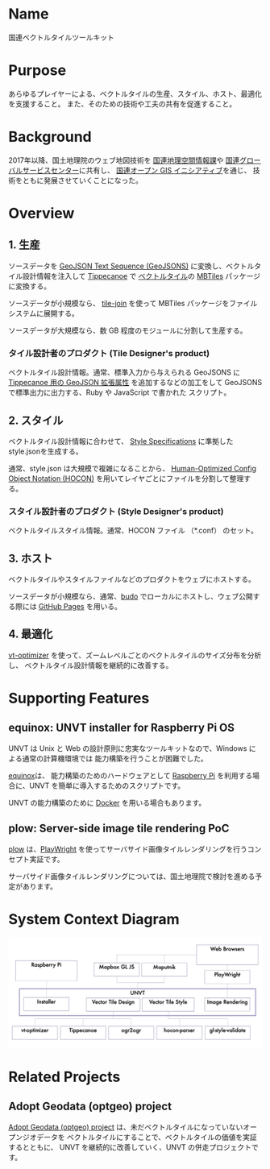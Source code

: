# Name
国連ベクトルタイルツールキット

# Purpose
あらゆるプレイヤーによる、ベクトルタイルの生産、スタイル、ホスト、最適化を支援すること。
また、そのための技術や工夫の共有を促進すること。

# Background
2017年以降、国土地理院のウェブ地図技術を
[国連地理空間情報課](https://www.un.org/geospatial/)や
[国連グローバルサービスセンター](https://www.ungsc.org/)に共有し、
[国連オープン GIS イニシアティブ](http://unopengis.org/)を通じ、
技術をともに発展させていくことになった。

# Overview
## 1. 生産
ソースデータを
[GeoJSON Text Sequence (GeoJSONS)](https://tools.ietf.org/html/rfc8142)
に変換し、ベクトルタイル設計情報を注入して
[Tippecanoe](https://github.com/mapbox/tippecanoe) で
[ベクトルタイル](https://github.com/mapbox/vector-tile-spec)の
[MBTiles](https://github.com/mapbox/mbtiles-spec)
パッケージに変換する。

ソースデータが小規模なら、
[tile-join](https://github.com/mapbox/tippecanoe#tile-join)
を使って MBTiles パッケージをファイルシステムに展開する。

ソースデータが大規模なら、数 GB 程度のモジュールに分割して生産する。

### タイル設計者のプロダクト (Tile Designer's product)
ベクトルタイル設計情報。通常、標準入力から与えられる GeoJSONS に
[Tippecanoe 用の GeoJSON 拡張属性](https://github.com/mapbox/tippecanoe#geojson-extension)
を追加するなどの加工をして GeoJSONS で標準出力に出力する、Ruby や JavaScript で書かれた
スクリプト。

## 2. スタイル
ベクトルタイル設計情報に合わせて、
[Style Specifications](https://docs.mapbox.com/mapbox-gl-js/style-spec/) に準拠した
style.jsonを生成する。

通常、style.json は大規模で複雑になることから、
[Human-Optimized Config Object Notation (HOCON)](https://github.com/lightbend/config#using-hocon-the-json-superset)
を用いてレイヤごとにファイルを分割して整理する。

### スタイル設計者のプロダクト (Style Designer's product)
ベクトルタイルスタイル情報。通常、HOCON ファイル （*.conf） のセット。

## 3. ホスト
ベクトルタイルやスタイルファイルなどのプロダクトをウェブにホストする。

ソースデータが小規模なら、通常、[budo](https://github.com/mattdesl/budo) 
でローカルにホストし、ウェブ公開する際には
[GitHub Pages](https://docs.github.com/ja/pages/getting-started-with-github-pages/about-github-pages)
を用いる。

## 4. 最適化
[vt-optimizer](https://github.com/ibesora/vt-optimizer)
を使って、ズームレベルごとのベクトルタイルのサイズ分布を分析し、
ベクトルタイル設計情報を継続的に改善する。

# Supporting Features
## equinox: UNVT installer for Raspberry Pi OS
UNVT は Unix と Web の設計原則に忠実なツールキットなので、Windows による通常の計算機環境では
能力構築を行うことが困難でした。

[equinox](https://github.com/unvt/equinox)は、
能力構築のためのハードウェアとして [Raspberry Pi](https://raspberrypi.org)
を利用する場合に、UNVT を簡単に導入するためのスクリプトです。

UNVT の能力構築のために
[Docker](https://www.docker.com/)
を用いる場合もあります。

## plow: Server-side image tile rendering PoC
[plow](https://github.com/hfu/plow)
は、[PlayWright](https://playwright.dev/)
を使ってサーバサイド画像タイルレンダリングを行うコンセプト実証です。

サーバサイド画像タイルレンダリングについては、国土地理院で検討を進める予定があります。

# System Context Diagram
![](system-context-diagram.jpg)

# Related Projects
## Adopt Geodata (optgeo) project
[Adopt Geodata (optgeo) project](https://github.com/optgeo)
は、未だベクトルタイルになっていないオープンジオデータを
ベクトルタイルにすることで、ベクトルタイルの価値を実証するとともに、
UNVT を継続的に改善していく、UNVT の併走プロジェクトです。
